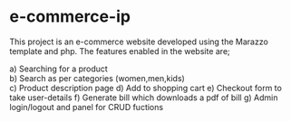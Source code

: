 # e-commerce-ip

This project is an e-commerce website developed using the Marazzo template and php. 
The features enabled in the website are;

a) Searching for a product  
b) Search as per categories (women,men,kids)  
c) Product description page
d) Add to shopping cart
e) Checkout form to take user-details
f) Generate bill which downloads a pdf of bill
g) Admin login/logout and panel for CRUD fuctions
